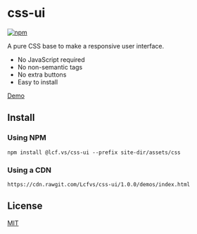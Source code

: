 # css-ui
[![npm](https://img.shields.io/npm/v/@lcf.vs/css-ui.svg?style=plastic)]()

A pure CSS base to make a responsive user interface.

* No JavaScript required
* No non-semantic tags
* No extra buttons
* Easy to install

[Demo](https://lcfvs.github.io/css-ui/)

## Install

### Using NPM
`npm install @lcf.vs/css-ui --prefix site-dir/assets/css`

### Using a CDN
`https://cdn.rawgit.com/Lcfvs/css-ui/1.0.0/demos/index.html`

## License

[MIT](https://github.com/Lcfvs/css-ui/blob/master/licence.md)